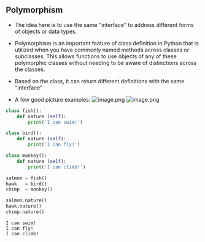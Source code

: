 ## Polymorphism

+ The idea here is to use the same "interface" to address different forms of objects or data types.
+ Polymorphism is an important feature of class definition in Python that is utilized when you have commonly named methods across classes or subclasses. This allows functions to use objects of any of these polymorphic classes without needing to be aware of distinctions across the classes.
+ Based on the class, it can return different definitions with the same "interface"

+ A few good picture examples:
![image.png](attachment:image.png)
![image.png](attachment:image.png)


```python
class fish():
    def nature (self):
        print('I can swim!')

class bird():
    def nature (self):
        print('I can fly!')

class monkey():
    def nature (self):
        print('I can climb!')

```


```python
salmon = fish()
hawk   = bird()
chimp  = monkey()

salmon.nature()
hawk.nature()
chimp.nature()
```

    I can swim!
    I can fly!
    I can climb!
